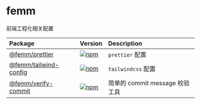 # femm

前端工程化相关配置

| Package                                            | Version                                                                                                               | Description        |
| :------------------------------------------------- | :-------------------------------------------------------------------------------------------------------------------- | :----------------- |
| [@femm/prettier](/packages/prettier)               | [![npm](https://img.shields.io/npm/v/@femm/prettier.svg)](https://www.npmjs.com/package/@femm/prettier)               | `prettier` 配置    |
| [@femm/tailwind-config](/packages/tailwind-config) | [![npm](https://img.shields.io/npm/v/@femm/tailwind-config.svg)](https://www.npmjs.com/package/@femm/tailwind-config) | `tailwindcss` 配置 |
| [@femm/verify-commit](/packages/verify-commit)     | [![npm](https://img.shields.io/npm/v/@femm/verify-commit)](https://www.npmjs.com/package/@femm/verify-commit)         | 简单的 commit message 校验工具  |
